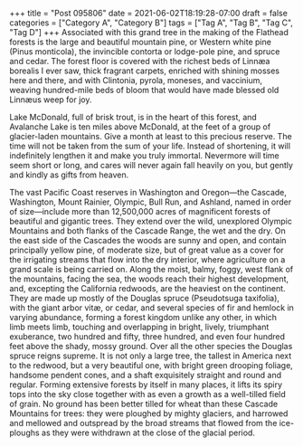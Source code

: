+++
title = "Post 095806"
date = 2021-06-02T18:19:28-07:00
draft = false
categories = ["Category A", "Category B"]
tags = ["Tag A", "Tag B", "Tag C", "Tag D"]
+++
Associated with this grand tree in the making of the Flathead forests is the large and beautiful mountain pine, or Western white pine (Pinus monticola), the invincible contorta or lodge-pole pine, and spruce and cedar. The forest floor is covered with the richest beds of Linnæa borealis I ever saw, thick fragrant carpets, enriched with shining mosses here and there, and with Clintonia, pyrola, moneses, and vaccinium, weaving hundred-mile beds of bloom that would have made blessed old Linnæus weep for joy.

Lake McDonald, full of brisk trout, is in the heart of this forest, and Avalanche Lake is ten miles above McDonald, at the feet of a group of glacier-laden mountains. Give a month at least to this precious reserve. The time will not be taken from the sum of your life. Instead of shortening, it will indefinitely lengthen it and make you truly immortal. Nevermore will time seem short or long, and cares will never again fall heavily on you, but gently and kindly as gifts from heaven.

The vast Pacific Coast reserves in Washington and Oregon—the Cascade, Washington, Mount Rainier, Olympic, Bull Run, and Ashland, named in order of size—include more than 12,500,000 acres of magnificent forests of beautiful and gigantic trees. They extend over the wild, unexplored Olympic Mountains and both flanks of the Cascade Range, the wet and the dry. On the east side of the Cascades the woods are sunny and open, and contain principally yellow pine, of moderate size, but of great value as a cover for the irrigating streams that flow into the dry interior, where agriculture on a grand scale is being carried on. Along the moist, balmy, foggy, west flank of the mountains, facing the sea, the woods reach their highest development, and, excepting the California redwoods, are the heaviest on the continent. They are made up mostly of the Douglas spruce (Pseudotsuga taxifolia), with the giant arbor vitæ, or cedar, and several species of fir and hemlock in varying abundance, forming a forest kingdom unlike any other, in which limb meets limb, touching and overlapping in bright, lively, triumphant exuberance, two hundred and fifty, three hundred, and even four hundred feet above the shady, mossy ground. Over all the other species the Douglas spruce reigns supreme. It is not only a large tree, the tallest in America next to the redwood, but a very beautiful one, with bright green drooping foliage, handsome pendent cones, and a shaft exquisitely straight and round and regular. Forming extensive forests by itself in many places, it lifts its spiry tops into the sky close together with as even a growth as a well-tilled field of grain. No ground has been better tilled for wheat than these Cascade Mountains for trees: they were ploughed by mighty glaciers, and harrowed and mellowed and outspread by the broad streams that flowed from the ice-ploughs as they were withdrawn at the close of the glacial period.
